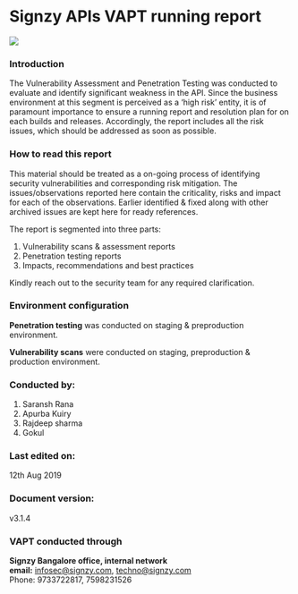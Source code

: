 # Signzy APIs VAPT running report

![](https://lh3.googleusercontent.com/4CJraJ\_fZHBMODQ9gOGAcR1KuYNW5LJ3Bi8l5zcr481yunsR0Kv\_xoiVGqxWfYBgTLeu3MLQBuArq05xaBOF6SmCOrIMNBGL7L9uHYYi\_yc2d5LypR5zFcC9POUqkIbTGeDflXvP)

###

### Introduction

The Vulnerability Assessment and Penetration Testing was conducted to evaluate and identify significant weakness in the API. Since the business environment at this segment is perceived as a ‘high risk’ entity, it is of paramount importance to ensure a running report and resolution plan for on each builds and releases. Accordingly, the report includes all the risk issues, which should be addressed as soon as possible.

### How to read this report

This material should be treated as a on-going process of identifying security vulnerabilities and corresponding risk mitigation. The issues/observations reported here contain the criticality, risks and impact for each of the observations. Earlier identified & fixed along with other archived issues are kept here for ready references.

The report is segmented into three parts:

1. Vulnerability scans & assessment reports
2. Penetration testing reports
3. Impacts, recommendations and best practices

Kindly reach out to the security team for any required clarification.

### Environment configuration

**Penetration testing** was conducted on staging & preproduction environment.

**Vulnerability scans** were conducted on staging, preproduction & production environment.

### **Conducted by:**&#x20;

1. Saransh Rana
2. Apurba Kuiry
3. Rajdeep sharma
4. Gokul

### Last edited on:

12th Aug 2019

### Document version:

v3.1.4

### **VAPT conducted through**

**Signzy Bangalore office, internal network**\
**email:** infosec@signzy.com, techno@signzy.com\
Phone: 9733722817, 7598231526

